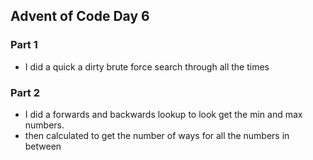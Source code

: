 

## Advent of Code Day 6

### Part 1
- I did a quick a dirty brute force search through all the times

### Part 2
- I did a forwards and backwards lookup to look get the min and max numbers.
- then calculated to get the number of ways for all the numbers in between

